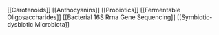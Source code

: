 [[Carotenoids]]
[[Anthocyanins]]
[[Probiotics]]
[[Fermentable Oligosaccharides]]
[[Bacterial 16S Rrna Gene Sequencing]]
[[Symbiotic-dysbiotic Microbiota]]
